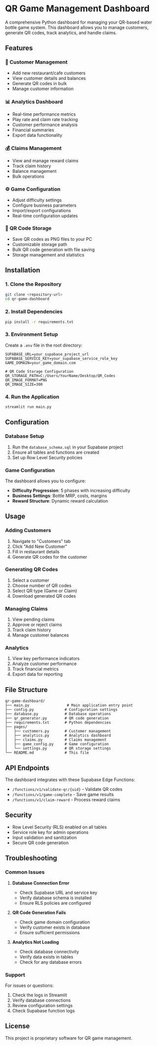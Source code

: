 # QR Game Management Dashboard

A comprehensive Python dashboard for managing your QR-based water bottle game system. This dashboard allows you to manage customers, generate QR codes, track analytics, and handle claims.

## Features

### 🏪 Customer Management
- Add new restaurant/cafe customers
- View customer details and balances
- Generate QR codes in bulk
- Manage customer information

### 📊 Analytics Dashboard
- Real-time performance metrics
- Play rate and claim rate tracking
- Customer performance analysis
- Financial summaries
- Export data functionality

### 💰 Claims Management
- View and manage reward claims
- Track claim history
- Balance management
- Bulk operations

### ⚙️ Game Configuration
- Adjust difficulty settings
- Configure business parameters
- Import/export configurations
- Real-time configuration updates

### 📁 QR Code Storage
- Save QR codes as PNG files to your PC
- Customizable storage path
- Bulk QR code generation with file saving
- Storage management and statistics

## Installation

### 1. Clone the Repository
```bash
git clone <repository-url>
cd qr-game-dashboard
```

### 2. Install Dependencies
```bash
pip install -r requirements.txt
```

### 3. Environment Setup
Create a `.env` file in the root directory:
```env
SUPABASE_URL=your_supabase_project_url
SUPABASE_SERVICE_KEY=your_supabase_service_role_key
GAME_DOMAIN=your_game_domain.com

# QR Code Storage Configuration
QR_STORAGE_PATH=C:/Users/YourName/Desktop/QR_Codes
QR_IMAGE_FORMAT=PNG
QR_IMAGE_SIZE=300
```

### 4. Run the Application
```bash
streamlit run main.py
```

## Configuration

### Database Setup
1. Run the `database_schema.sql` in your Supabase project
2. Ensure all tables and functions are created
3. Set up Row Level Security policies

### Game Configuration
The dashboard allows you to configure:
- **Difficulty Progression**: 5 phases with increasing difficulty
- **Business Settings**: Bottle MRP, costs, margins
- **Reward Structure**: Dynamic reward calculation

## Usage

### Adding Customers
1. Navigate to "Customers" tab
2. Click "Add New Customer"
3. Fill in restaurant details
4. Generate QR codes for the customer

### Generating QR Codes
1. Select a customer
2. Choose number of QR codes
3. Select QR type (Game or Claim)
4. Download generated QR codes

### Managing Claims
1. View pending claims
2. Approve or reject claims
3. Track claim history
4. Manage customer balances

### Analytics
1. View key performance indicators
2. Analyze customer performance
3. Track financial metrics
4. Export data for reporting

## File Structure

```
qr-game-dashboard/
├── main.py                 # Main application entry point
├── config.py              # Configuration settings
├── database.py            # Database operations
├── qr_generator.py        # QR code generation
├── requirements.txt       # Python dependencies
├── pages/
│   ├── customers.py       # Customer management
│   ├── analytics.py       # Analytics dashboard
│   ├── claims.py          # Claims management
│   ├── game_config.py     # Game configuration
│   └── settings.py        # QR storage settings
└── README.md              # This file
```

## API Endpoints

The dashboard integrates with these Supabase Edge Functions:
- `/functions/v1/validate-qr/{uid}` - Validate QR codes
- `/functions/v1/game-complete` - Save game results
- `/functions/v1/claim-reward` - Process reward claims

## Security

- Row Level Security (RLS) enabled on all tables
- Service role key for admin operations
- Input validation and sanitization
- Secure QR code generation

## Troubleshooting

### Common Issues

1. **Database Connection Error**
   - Check Supabase URL and service key
   - Verify database schema is installed
   - Ensure RLS policies are configured

2. **QR Code Generation Fails**
   - Check game domain configuration
   - Verify customer exists in database
   - Ensure sufficient permissions

3. **Analytics Not Loading**
   - Check database connectivity
   - Verify data exists in tables
   - Check for any database errors

### Support

For issues or questions:
1. Check the logs in Streamlit
2. Verify database connections
3. Review configuration settings
4. Check Supabase function logs

## License

This project is proprietary software for QR game management.